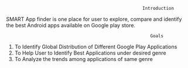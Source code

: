                                                         Introduction
SMART App finder is one place for user to explore, compare and identify the best Android apps available on Google play store. 


                                                           Goals
1. To Identify Global Distribution of Different Google Play Applications
2. To Help User to Identify Best Applications under desired genre
3. To Analyze the trends among  applications of same genre






